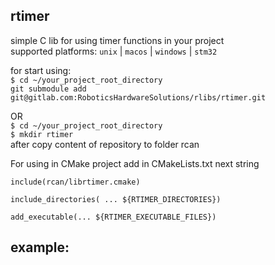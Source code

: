 ## rtimer

simple C lib for using timer functions in your project   
supported platforms:  `unix` | `macos` | `windows` | `stm32`   

for start using:  
`$ cd ~/your_project_root_directory`    
`git submodule add git@gitlab.com:RoboticsHardwareSolutions/rlibs/rtimer.git`   
 
OR   
`$ cd ~/your_project_root_directory`  
`$ mkdir rtimer`  
after copy content of repository to folder rcan  
   
For using in CMake project add in CMakeLists.txt next string 
```
include(rcan/librtimer.cmake)

include_directories( ... ${RTIMER_DIRECTORIES})

add_executable(... ${RTIMER_EXECUTABLE_FILES})
```

## example: 
 
 ```


 ```
